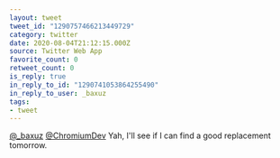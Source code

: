 ```yaml
---
layout: tweet
tweet_id: "1290757466213449729"
category: twitter
date: 2020-08-04T21:12:15.000Z
source: Twitter Web App
favorite_count: 0
retweet_count: 0
is_reply: true
in_reply_to_id: "1290741053864255490"
in_reply_to_user: _baxuz
tags:
- tweet
---
```


[@_baxuz](https://twitter.com/@_baxuz) [@ChromiumDev](https://twitter.com/@ChromiumDev) Yah, I'll see if I can find a good replacement tomorrow.
